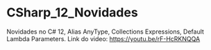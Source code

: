 # CSharp_12_Novidades
Novidades no C# 12, Alias AnyType, Collections Expressions, Default Lambda Parameters.
Link do video: https://youtu.be/rF-HcRKNQQA
